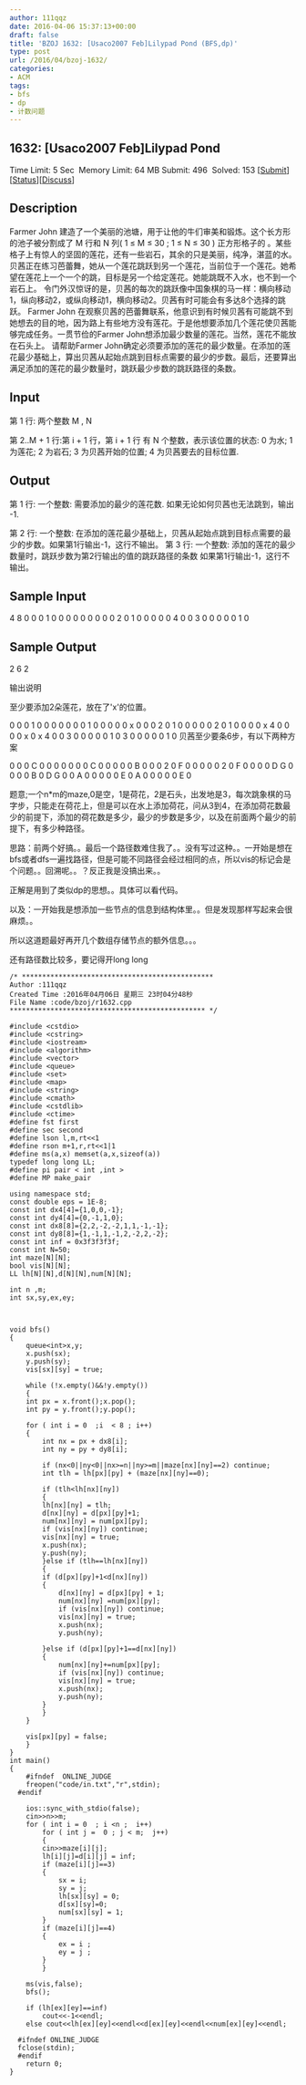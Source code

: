 ```yaml
---
author: 111qqz
date: 2016-04-06 15:37:13+00:00
draft: false
title: 'BZOJ 1632: [Usaco2007 Feb]Lilypad Pond (BFS,dp)'
type: post
url: /2016/04/bzoj-1632/
categories:
- ACM
tags:
- bfs
- dp
- 计数问题
---
```





## 1632: [Usaco2007 Feb]Lilypad Pond


Time Limit: 5 Sec  Memory Limit: 64 MB
Submit: 496  Solved: 153
[[Submit](http://www.lydsy.com/JudgeOnline/submitpage.php?id=1632)][[Status](http://www.lydsy.com/JudgeOnline/problemstatus.php?id=1632)][[Discuss](http://www.lydsy.com/JudgeOnline/bbs.php?id=1632)]


## Description






Farmer John 建造了一个美丽的池塘，用于让他的牛们审美和锻炼。这个长方形的池子被分割成了 M 行和 N 列( 1 ≤ M ≤ 30 ; 1 ≤ N ≤ 30 ) 正方形格子的 。某些格子上有惊人的坚固的莲花，还有一些岩石，其余的只是美丽，纯净，湛蓝的水。 贝茜正在练习芭蕾舞，她从一个莲花跳跃到另一个莲花，当前位于一个莲花。她希望在莲花上一个一个的跳，目标是另一个给定莲花。她能跳既不入水，也不到一个岩石上。 令门外汉惊讶的是，贝茜的每次的跳跃像中国象棋的马一样：横向移动1，纵向移动2，或纵向移动1，横向移动2。贝茜有时可能会有多达8个选择的跳跃。 Farmer John 在观察贝茜的芭蕾舞联系，他意识到有时候贝茜有可能跳不到她想去的目的地，因为路上有些地方没有莲花。于是他想要添加几个莲花使贝茜能够完成任务。一贯节俭的Farmer John想添加最少数量的莲花。当然，莲花不能放在石头上。 请帮助Farmer John确定必须要添加的莲花的最少数量。在添加的莲花最少基础上，算出贝茜从起始点跳到目标点需要的最少的步数。最后，还要算出满足添加的莲花的最少数量时，跳跃最少步数的跳跃路径的条数。






## Input






第 1 行: 两个整数 M , N

第 2..M + 1 行:第 i + 1 行，第 i + 1 行 有 N 个整数，表示该位置的状态: 0 为水; 1 为莲花; 2 为岩石; 3 为贝茜开始的位置; 4 为贝茜要去的目标位置.






## Output






第 1 行: 一个整数: 需要添加的最少的莲花数. 如果无论如何贝茜也无法跳到，输出 -1.

第 2 行: 一个整数: 在添加的莲花最少基础上，贝茜从起始点跳到目标点需要的最少的步数。如果第1行输出-1，这行不输出。 第 3 行: 一个整数: 添加的莲花的最少数量时，跳跃步数为第2行输出的值的跳跃路径的条数 如果第1行输出-1，这行不输出。






## Sample Input




4 8
0 0 0 1 0 0 0 0
0 0 0 0 0 2 0 1
0 0 0 0 0 4 0 0
3 0 0 0 0 0 1 0





## Sample Output




2
6
2

输出说明

至少要添加2朵莲花，放在了'x'的位置。

0 0 0 1 0 0 0 0 0 0 0 1 0 0 0 0
0 x 0 0 0 2 0 1 0 0 0 0 0 2 0 1
0 0 0 0 x 4 0 0 0 0 x 0 x 4 0 0
3 0 0 0 0 0 1 0 3 0 0 0 0 0 1 0
贝茜至少要条6步，有以下两种方案

0 0 0 C 0 0 0 0 0 0 0 C 0 0 0 0
0 B 0 0 0 2 0 F 0 0 0 0 0 2 0 F
0 0 0 0 D G 0 0 0 0 B 0 D G 0 0
A 0 0 0 0 0 E 0 A 0 0 0 0 0 E 0











题意;一个n*m的maze,0是空，1是荷花，2是石头，出发地是3，每次跳象棋的马字步，只能走在荷花上，但是可以在水上添加荷花，问从3到4，在添加荷花数最少的前提下，添加的荷花数是多少，最少的步数是多少，以及在前面两个最少的前提下，有多少种路径。







思路：前两个好搞。。最后一个路径数难住我了。。没有写过这种。。一开始是想在bfs或者dfs一遍找路径，但是可能不同路径会经过相同的点，所以vis的标记会是个问题。。回溯呢。。？反正我是没搞出来。。




正解是用到了类似dp的思想。。具体可以看代码。




以及：一开始我是想添加一些节点的信息到结构体里。。但是发现那样写起来会很麻烦。。




所以这道题最好再开几个数组存储节点的额外信息。。。




还有路径数比较多，要记得开long long









 

    
    /* ***********************************************
    Author :111qqz
    Created Time :2016年04月06日 星期三 23时04分48秒
    File Name :code/bzoj/r1632.cpp
    ************************************************ */
    
    #include <cstdio>
    #include <cstring>
    #include <iostream>
    #include <algorithm>
    #include <vector>
    #include <queue>
    #include <set>
    #include <map>
    #include <string>
    #include <cmath>
    #include <cstdlib>
    #include <ctime>
    #define fst first
    #define sec second
    #define lson l,m,rt<<1
    #define rson m+1,r,rt<<1|1
    #define ms(a,x) memset(a,x,sizeof(a))
    typedef long long LL;
    #define pi pair < int ,int >
    #define MP make_pair
    
    using namespace std;
    const double eps = 1E-8;
    const int dx4[4]={1,0,0,-1};
    const int dy4[4]={0,-1,1,0};
    const int dx8[8]={2,2,-2,-2,1,1,-1,-1};
    const int dy8[8]={1,-1,1,-1,2,-2,2,-2};
    const int inf = 0x3f3f3f3f;
    const int N=50;
    int maze[N][N];
    bool vis[N][N];
    LL lh[N][N],d[N][N],num[N][N];
    
    int n ,m;
    int sx,sy,ex,ey;
    
    
    
    void bfs()
    {
        queue<int>x,y;
        x.push(sx);
        y.push(sy);
        vis[sx][sy] = true;
    
        while (!x.empty()&&!y.empty())
        {
    	int px = x.front();x.pop();
    	int py = y.front();y.pop();
    
    	for ( int i = 0  ;i  < 8 ; i++)
    	{
    	    int nx = px + dx8[i];
    	    int ny = py + dy8[i];
    
    	    if (nx<0||ny<0||nx>=n||ny>=m||maze[nx][ny]==2) continue;
    	    int tlh = lh[px][py] + (maze[nx][ny]==0);
    
    	    if (tlh<lh[nx][ny])
    	    {
    		lh[nx][ny] = tlh;
    		d[nx][ny] = d[px][py]+1;
    		num[nx][ny] = num[px][py];
    		if (vis[nx][ny]) continue;
    		vis[nx][ny] = true;
    		x.push(nx);
    		y.push(ny);
    	    }else if (tlh==lh[nx][ny])
    	    {
    		if (d[px][py]+1<d[nx][ny])
    		{
    		    d[nx][ny] = d[px][py] + 1;
    		    num[nx][ny] =num[px][py];
    		    if (vis[nx][ny]) continue;
    		    vis[nx][ny] = true;
    		    x.push(nx);
    		    y.push(ny);
    
    		}else if (d[px][py]+1==d[nx][ny])
    		{
    		    num[nx][ny]+=num[px][py];
    		    if (vis[nx][ny]) continue;
    		    vis[nx][ny] = true;
    		    x.push(nx);
    		    y.push(ny);
    		}
    	    }
    	}
    
    	vis[px][py] = false;
        }
    }
    int main()
    {
    	#ifndef  ONLINE_JUDGE 
    	freopen("code/in.txt","r",stdin);
      #endif
    
    	ios::sync_with_stdio(false);
    	cin>>n>>m;
    	for ( int i = 0  ; i <n ;  i++)
    	    for ( int j =  0 ; j < m;  j++)
    	    {
    		cin>>maze[i][j];
    		lh[i][j]=d[i][j] = inf;
    		if (maze[i][j]==3)
    		{
    		    sx = i;
    		    sy = j;
    		    lh[sx][sy] = 0;
    		    d[sx][sy]=0;
    		    num[sx][sy] = 1;
    		}
    		if (maze[i][j]==4)
    		{
    		    ex = i ;
    		    ey = j ;
    		}
    	    }
    
    	ms(vis,false);
    	bfs();
    
    	if (lh[ex][ey]==inf)
    	    cout<<-1<<endl;
    	else cout<<lh[ex][ey]<<endl<<d[ex][ey]<<endl<<num[ex][ey]<<endl;
    
      #ifndef ONLINE_JUDGE  
      fclose(stdin);
      #endif
        return 0;
    }
    



